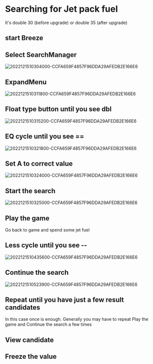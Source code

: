 # Searching for Jet pack fuel
It's double 30 (before upgrade) or double 35 (after upgrade)
## start Breeze  
## Select SearchManager
![2022121510304000-CCFA659F4857F96DDA29AFEDB2E166E6](https://user-images.githubusercontent.com/68505331/207758946-417e75a3-faa9-49a1-a4f8-5a9f112b0976.jpg)
## ExpandMenu
![2022121510311800-CCFA659F4857F96DDA29AFEDB2E166E6](https://user-images.githubusercontent.com/68505331/207758968-371e95b5-490b-430b-abe2-21f91cba0825.jpg)
## Float type button until you see dbl 
![2022121510315200-CCFA659F4857F96DDA29AFEDB2E166E6](https://user-images.githubusercontent.com/68505331/207758978-e540ade5-4e80-4153-a71f-5f384ccae13b.jpg)
## EQ cycle until you see ==
![2022121510321800-CCFA659F4857F96DDA29AFEDB2E166E6](https://user-images.githubusercontent.com/68505331/207759000-0806e01f-6099-4c38-b57e-94914ade3539.jpg)
## Set A to correct value
![2022121510324000-CCFA659F4857F96DDA29AFEDB2E166E6](https://user-images.githubusercontent.com/68505331/207759624-3c807822-79ac-4db1-97c5-520179759229.jpg)
## Start the search
![2022121510325000-CCFA659F4857F96DDA29AFEDB2E166E6](https://user-images.githubusercontent.com/68505331/207759724-5c54b1ff-0aab-4dc6-99f5-4406d0389aef.jpg)
## Play the game
Go back to game and spend some jet fuel
## Less cycle until you see --
![2022121510435600-CCFA659F4857F96DDA29AFEDB2E166E6](https://user-images.githubusercontent.com/68505331/207760312-faef0c6d-decf-47b8-8861-914715ba73d5.jpg)
## Continue the search
![2022121510523900-CCFA659F4857F96DDA29AFEDB2E166E6](https://user-images.githubusercontent.com/68505331/207761323-8ba6f7de-9b1a-4b43-9ed3-f6a4e3fa0d2f.jpg)
## Repeat until you have just a few result candidates
In this case once is enough. Generally you may have to repeat Play the game and Continue the search a few times
## View candidate
## Freeze the value
